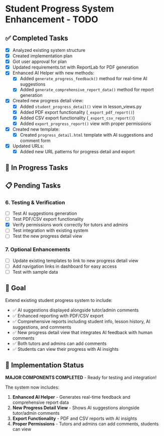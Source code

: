 # Student Progress System Enhancement - TODO

## ✅ Completed Tasks
- [x] Analyzed existing system structure
- [x] Created implementation plan
- [x] Got user approval for plan
- [x] Updated requirements.txt with ReportLab for PDF generation
- [x] Enhanced AI Helper with new methods:
  - [x] Added `generate_progress_feedback()` method for real-time AI suggestions
  - [x] Added `generate_comprehensive_report_data()` method for report generation
- [x] Created new progress detail view:
  - [x] Added `student_progress_detail()` view in lesson_views.py
  - [x] Added PDF export functionality (`_export_pdf_report()`)
  - [x] Added CSV export functionality (`_export_csv_report()`)
  - [x] Added `export_progress_report()` view with proper permissions
- [x] Created new template:
  - [x] Created `progress_detail.html` template with AI suggestions and comment form
- [x] Updated URLs:
  - [x] Added new URL patterns for progress detail and export

## 🔄 In Progress Tasks

## 📋 Pending Tasks

### 6. Testing & Verification
- [ ] Test AI suggestions generation
- [ ] Test PDF/CSV export functionality
- [x] Verify permissions work correctly for tutors and admins
- [ ] Test integration with existing system
- [ ] Test the new progress detail view

### 7. Optional Enhancements
- [ ] Update existing templates to link to new progress detail view
- [ ] Add navigation links in dashboard for easy access
- [ ] Test with sample data

## 🎯 Goal
Extend existing student progress system to include:
- ✅ AI suggestions displayed alongside tutor/admin comments
- ✅ Enhanced reporting with PDF/CSV export
- ✅ Comprehensive reports including student info, lesson history, AI suggestions, and comments
- ✅ New progress detail view that integrates AI feedback with human comments
- ✅ Both tutors and admins can add comments
- ✅ Students can view their progress with AI insights

## 🚀 Implementation Status
**MAJOR COMPONENTS COMPLETED** - Ready for testing and integration!

The system now includes:
1. **Enhanced AI Helper** - Generates real-time feedback and comprehensive report data
2. **New Progress Detail View** - Shows AI suggestions alongside tutor/admin comments
3. **Export Functionality** - PDF and CSV reports with AI insights
4. **Proper Permissions** - Tutors and admins can add comments, students can view
